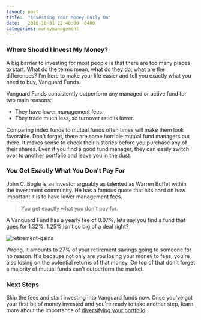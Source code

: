 ```yaml
---
layout: post
title:  "Investing Your Money Early On"
date:   2016-10-31 22:40:00 -0400
categories: moneymanagement
---
```

### Where Should I Invest My Money?
A big barrier to investing for most people is that there are too many places to start. What do the terms mean, what do they do, what are the differences? I'm here to make your life easier and tell you exactly what you need to buy, Vanguard Funds.

Vanguard Funds consistently outperform any managed or active fund for two main reasons:
- They have lower management fees.
- They trade much less, so turnover ratio is lower.


Comparing index funds to mutual funds often times will make them look favorable. Don't forget, there are some horrible mutual fund managers out there. It makes sense to check their histories before you purchase any of their shares. Even if you find a good fund manager, they can easily switch over to another portfolio and leave you in the dust.

### You Get Exactly What You Don't Pay For
John C. Bogle is an investor arguably as talented as Warren Buffet within the investment community. He has a famous quote that hits hard on how important it is to have lower management fees.
> You get exactly what you don't pay for.

A Vanguard Fund has a yearly fee of 0.07%, lets say you find a fund that goes for 1.32%. 1.25% isn't so big of a deal right?

![retirement-gains](http://static5.businessinsider.com/image/530165616da811d21435db22-1200-858/retirement%20chart.jpg)


Wrong, it amounts to 27% of your retirement savings going to someone for no reason. It's because not only are you losing your money to fees, you're also losing on the potential returns of that money. On top of that don't forget a majority of mutual funds can't outperform the market.

### Next Steps
Skip the fees and start investing into Vanguard funds now. Once you've got your first bit of money invested and you're ready to take another step, learn more about the importance of [diversifying your portfolio][diversifying-portfolio].

[diversifying-portfolio]: http://money.josephscho.com/moneymanagement/2016/10/19/budgeting-tips/

